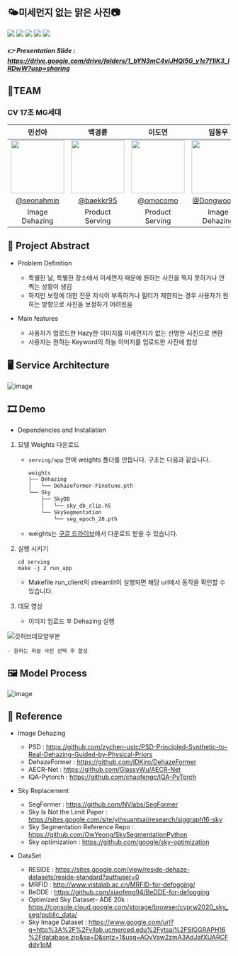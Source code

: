 
## 🌤️미세먼지 없는 맑은 사진📷 
<img src="https://img.shields.io/badge/Python-3776AB?style=flat-square&logo=python&logoColor=white"/> <img src="https://img.shields.io/badge/PyTorch-EE4C2C?style=flat-square&logo=pytorch&logoColor=white"/> <img src="https://img.shields.io/badge/Streamlit-FF4B4B?style=flat-square&logo=streamlit&logoColor=white"/> <img src="https://img.shields.io/badge/FastAPI-009688?style=flat-square&logo=fastapi&logoColor=white"/> <img src="https://img.shields.io/badge/MongoDB-47A248?style=flat-square&logo=mongodb&logoColor=white"/>                                                                                                                                                                                                                                              
##### 👉 Presentation Slide : https://drive.google.com/drive/folders/1_bYN3mC4viJHQI5G_y1e7f1iK3_IRDwW?usp=sharing
## 💁TEAM
### CV 17조 MG세대
|민선아|백경륜|이도연|임동우|이효석|
| :--------: | :--------: | :--------: | :--------: | :--------: |
|<img src="https://user-images.githubusercontent.com/78402615/172766340-8439701d-e9ac-4c33-a587-9b8895c7ed07.png" width="120" height="120"/>|<img src="https://user-images.githubusercontent.com/78402615/172766371-7d6c6fa3-a7cd-4c21-92f2-12d7726cc6fc.png" width="120" height="120"/>|<img src="https://user-images.githubusercontent.com/78402615/172766390-ee12b216-7fb8-4dad-a171-313e413094a4.png" width="120" height="120"/>|<img src="https://user-images.githubusercontent.com/78402615/172766404-7de4a05a-d193-496f-9b6b-5e5bdd916193.png" width="120" height="120"/>|<img src="https://user-images.githubusercontent.com/78402615/172766321-3b3a4dd4-7428-4c9f-9f91-f69a14c9f8cc.png" width="120" height="120"/>|
|[@seonahmin](https://github.com/seonahmin)|[@baekkr95](https://github.com/baekkr95)|[@omocomo](https://github.com/omocomo)|[@Dongwoo-Im](https://github.com/Dongwoo-Im)|[@hyoseok1223](https://github.com/hyoseok1223)|
|Image Dehazing|Product Serving|Product Serving|Image Dehazing|PM, Sky Replacement|

## 📃 Project Abstract
* Problem Definition
    * 특별한 날, 특별한 장소에서 미세먼지 때문에 원하는 사진을 찍지 못하거나 안 찍는 상황이 생김
    * 하지만 보정에 대한 전문 지식이 부족하거나 필터가 제한되는 경우 사용자가 원하는 방향으로 사진을 보정하기 어려웠음

* Main features
    * 사용자가 업로드한 Hazy한 이미지를 미세먼지가 없는 선명한 사진으로 변환
    * 사용자는 원하는 Keyword의 하늘 이미지를 업로드한 사진에 합성

<!-- ## Member Introduction

|팀원|Github|역할|
| :--------: | :--------: | :--------: |
|[T3078] 민선아|[@seonahmin](https://github.com/seonahmin)|Image Dehazing|
|[T3101] 백경륜|[@baekkr95](https://github.com/baekkr95)|Product Serving|
|[T3139] 이도연|[@omocomo](https://github.com/omocomo)|Product Serving|
|[T3177] 이효석|[@hyoseok1223](https://github.com/hyoseok1223)|PM, Sky Replacement|
|[T3179] 임동우|[@Dongwoo-Im](https://github.com/Dongwoo-Im)|Image Dehazing| -->

## 🖥 Service Architecture
![image](https://user-images.githubusercontent.com/81875412/172397327-77f34979-b0b4-45f7-992f-b0e126c6d10b.png)

## 🎞 Demo
* Dependencies and Installation

1. 모델 Weights 다운로드
    - `serving/app` 안에 weights 폴더를 만듭니다. 구조는 다음과 같습니다.
    
      ```bash
      weights
      ├── Dehazing
      │   └── Dehazeformer-Finetune.pth
      └── Sky
          ├── SkyDB
          │   └── sky_db_clip.h5
          └── SkySegmentation
              └── seg_epoch_20.pth
      ``` 
    - weights는 [구글 드라이브](https://drive.google.com/drive/folders/1cGudVyyesPung0HcA_IXPMSXmHceMCX-?usp=sharing)에서 다운로드 받을 수 있습니다.

2. 실행 시키기
    ```
    cd serving
    make -j 2 run_app
    ```
    - Makefile run_client의 streamlit이 실행되면 해당 url에서 동작을 확인할 수 있습니다.


3. 데모 영상
    - 이미지 업로드 후 Dehazing 실행

![깃허브데모앞부분](https://user-images.githubusercontent.com/48708496/172776811-ad304a19-2bcd-40b6-ad65-721c10ff2875.gif)


    - 원하는 하늘 사진 선택 후 합성
   


## 🖼 Model Process
![image](https://user-images.githubusercontent.com/90104418/172589792-e65c3092-38ea-42cc-8fdc-de7f4b548db1.png)

## 📖 Reference
* Image Dehazing
    * PSD : https://github.com/zychen-ustc/PSD-Principled-Synthetic-to-Real-Dehazing-Guided-by-Physical-Priors
    * DehazeFormer : https://github.com/IDKiro/DehazeFormer
    * AECR-Net : https://github.com/GlassyWu/AECR-Net
    * IQA-Pytorch : https://github.com/chaofengc/IQA-PyTorch

* Sky Replacement
    * SegFormer : https://github.com/NVlabs/SegFormer
    * Sky Is Not the Limit Paper : https://sites.google.com/site/yihsuantsai/research/siggraph16-sky
    * Sky Segmentation Reference Repo : https://github.com/OwYeong/SkySegmentationPython
    * Sky optimization : https://github.com/google/sky-optimization

* DataSet
    * RESIDE : https://sites.google.com/view/reside-dehaze-datasets/reside-standard?authuser=0
    * MRFID : http://www.vistalab.ac.cn/MRFID-for-defogging/
    * BeDDE : https://github.com/xiaofeng94/BeDDE-for-defogging
    * Optimized Sky Dataset- ADE 20k : https://console.cloud.google.com/storage/browser/cvprw2020_sky_seg/public_data/
    * Sky Image Dataset : https://www.google.com/url?q=http%3A%2F%2Fvllab.ucmerced.edu%2Fytsai%2FSIGGRAPH16%2Fdatabase.zip&sa=D&sntz=1&usg=AOvVaw2zmA3AdJafXUARCFddv1pM

